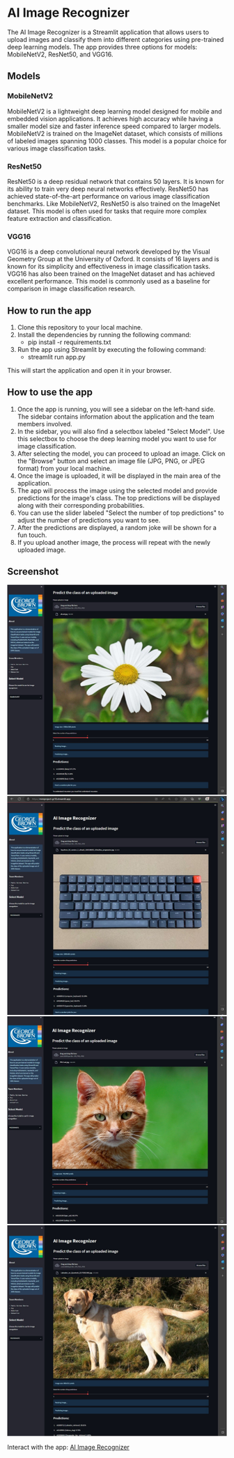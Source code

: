 # AI Image Recognizer

The AI Image Recognizer is a Streamlit application that allows users to upload images and classify them into different categories using pre-trained deep learning models. The app provides three options for models: MobileNetV2, ResNet50, and VGG16.

## Models

### MobileNetV2
MobileNetV2 is a lightweight deep learning model designed for mobile and embedded vision applications. It achieves high accuracy while having a smaller model size and faster inference speed compared to larger models. MobileNetV2 is trained on the ImageNet dataset, which consists of millions of labeled images spanning 1000 classes. This model is a popular choice for various image classification tasks.

### ResNet50
ResNet50 is a deep residual network that contains 50 layers. It is known for its ability to train very deep neural networks effectively. ResNet50 has achieved state-of-the-art performance on various image classification benchmarks. Like MobileNetV2, ResNet50 is also trained on the ImageNet dataset. This model is often used for tasks that require more complex feature extraction and classification.

### VGG16
VGG16 is a deep convolutional neural network developed by the Visual Geometry Group at the University of Oxford. It consists of 16 layers and is known for its simplicity and effectiveness in image classification tasks. VGG16 has also been trained on the ImageNet dataset and has achieved excellent performance. This model is commonly used as a baseline for comparison in image classification research.

## How to run the app

1. Clone this repository to your local machine.
2. Install the dependencies by running the following command:
    - pip install -r requirements.txt
3. Run the app using Streamlit by executing the following command:
    - streamlit run app.py 

This will start the application and open it in your browser.

## How to use the app

1. Once the app is running, you will see a sidebar on the left-hand side. The sidebar contains information about the application and the team members involved.
2. In the sidebar, you will also find a selectbox labeled "Select Model". Use this selectbox to choose the deep learning model you want to use for image classification.
3. After selecting the model, you can proceed to upload an image. Click on the "Browse" button and select an image file (JPG, PNG, or JPEG format) from your local machine.
4. Once the image is uploaded, it will be displayed in the main area of the application.
5. The app will process the image using the selected model and provide predictions for the image's class. The top predictions will be displayed along with their corresponding probabilities.
6. You can use the slider labeled "Select the number of top predictions" to adjust the number of predictions you want to see.
7. After the predictions are displayed, a random joke will be shown for a fun touch.
8. If you upload another image, the process will repeat with the newly uploaded image.

## Screenshot

![Screenshot](shootscreen1.png)
![Screenshot](shoot.png)
![Screenshot](shootscreen2.png)
![Screenshot](shootscreen3.png)

Interact with the app: [AI Image Recognizer](https://miniproject-g18.streamlit.app/)